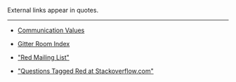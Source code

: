 External links appear in quotes.
***

* [Communication Values](https://github.com/red/red/wiki/%5BNOTES%5D-Community-Communication-Values)

* [Gitter Room Index](https://github.com/red/red/wiki/Gitter-Room-Index)

* ["Red Mailing List"](https://groups.google.com/forum/#!forum/red-lang)

* ["Questions Tagged Red at Stackoverflow.com"](http://stackoverflow.com/questions/tagged/red)
